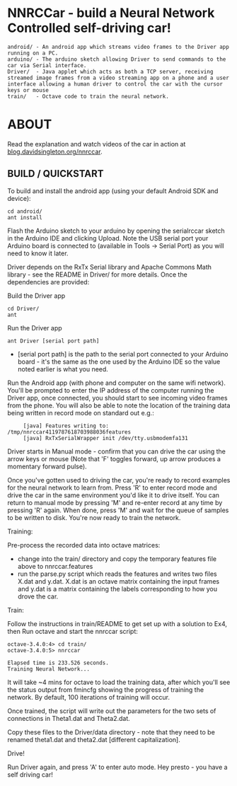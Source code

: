 NNRCCar - build a Neural Network Controlled self-driving car!
=============================================================

    android/ - An android app which streams video frames to the Driver app running on a PC.
    arduino/ - The arduino sketch allowing Driver to send commands to the car via Serial interface.
    Driver/  - Java applet which acts as both a TCP server, receiving streamed image frames from a video streaming app on a phone and a user interface allowing a human driver to control the car with the cursor keys or mouse
    train/   - Octave code to train the neural network.

ABOUT
=====
Read the explanation and watch videos of the car in action at <a href="http://blog.davidsingleton.org/nnrccar">blog.davidsingleton.org/nnrccar</a>.

BUILD / QUICKSTART
------------------

To build and install the android app (using your default Android SDK and device):

    cd android/
    ant install

Flash the Arduino sketch to your arduino by opening the serialrccar sketch in the Arduino IDE and clicking Upload.  Note the USB serial port your Arduino board is connected to (available in Tools -> Serial Port) as you will need to know it later.

Driver depends on the RxTx Serial library and Apache Commons Math library - see the README in Driver/ for more details.  Once the dependencies are provided:

Build the Driver app

    cd Driver/
    ant


Run the Driver app

    ant Driver [serial port path]

* [serial port path] is the path to the serial port connected to your Arduino board - it's the same
  as the one used by the Arduino IDE so the value noted earlier is what you need.

Run the Android app (with phone and computer on the same wifi network).  You'll be prompted to enter the IP address of the computer running the Driver app, once connected, you should start to see incoming video frames from the phone.  You will also be able to note the location of the training data being written in  record mode on standard out e.g.:

```Driver:
     [java] Features writing to: /tmp/nnrccar4119787618703988036features
     [java] RxTxSerialWrapper init /dev/tty.usbmodemfa131
```

Driver starts in Manual mode - confirm that you can drive the car using the arrow keys or mouse (Note that 'F' toggles forward, up arrow produces a momentary forward pulse).

Once you've gotten used to driving the car, you're ready to record examples for the neural network to learn from.  Press 'R' to enter record mode and drive the car in the same environment you'd like it to drive itself.  You can return to manual mode by pressing 'M' and re-enter record at any time by pressing 'R' again.  When done, press 'M' and wait for the queue of samples to be written to disk.  You're now ready to train the network.

Training:

Pre-process the recorded data into octave matrices:
* change into the train/ directory and copy the temporary features file above to nnrccar.features
* run the parse.py script which reads the features and writes two files X.dat and y.dat.  X.dat is an octave matrix containing the input frames and y.dat is a matrix containing the labels corresponding to how you drove the car.

Train:

Follow the instructions in train/README to get set up with a solution to Ex4, then Run octave and start the nnrccar script:

    octave-3.4.0:4> cd train/
    octave-3.4.0:5> nnrccar
    
    Elapsed time is 233.526 seconds.
    Training Neural Network... 

It will take ~4 mins for octave to load the training data, after which you'll see the status output from fmincfg showing the progress of training the network.  By default, 100 iterations of training will occur.

Once trained, the script will write out the parameters for the two sets of connections in Theta1.dat and Theta2.dat.

Copy these files to the Driver/data directory - note that they need to be renamed theta1.dat and theta2.dat [different capitalization].

Drive!

Run Driver again, and press 'A' to enter auto mode.  Hey presto - you have a self driving car!
